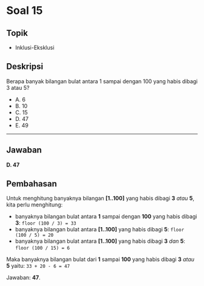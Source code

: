 # Soal 15

## Topik

* Inklusi-Eksklusi

## Deskripsi

Berapa banyak bilangan bulat antara 1 sampai dengan 100 yang habis dibagi 3 atau 5?

* A. 6
* B. 10
* C. 15
* D. 47
* E. 49

---

## Jawaban

**D. 47**

## Pembahasan

Untuk menghitung banyaknya bilangan **[1..100]** yang habis dibagi **3** *atau* **5**, kita perlu menghitung:
- banyaknya bilangan bulat antara **1** sampai dengan **100** yang habis dibagi **3**: `floor (100 / 3) = 33`
- banyaknya bilangan bulat antara **[1..100]** yang habis dibagi **5**: `floor (100 / 5) = 20`
- banyaknya bilangan bulat antara **[1..100]** yang habis dibagi **3** *dan* **5**: `floor (100 / 15) = 6`

Maka banyaknya bilangan bulat dari **1** sampai **100** yang habis dibagi **3** *atau* **5** yaitu: `33 + 20 - 6 = 47`

Jawaban: **47**.